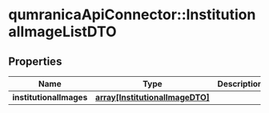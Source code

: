 # qumranicaApiConnector::InstitutionalImageListDTO

## Properties
Name | Type | Description | Notes
------------ | ------------- | ------------- | -------------
**institutionalImages** | [**array[InstitutionalImageDTO]**](InstitutionalImageDTO.md) |  | 


